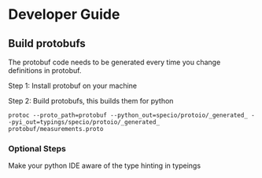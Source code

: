 # Developer Guide

## Build protobufs

The protobuf code needs to be generated every time you change definitions in
protobuf.

Step 1: Install protobuf on your machine

Step 2: Build protobufs, this builds them for python

`protoc --proto_path=protobuf --python_out=specio/protoio/_generated_ --pyi_out=typings/specio/protoio/_generated_ protobuf/measurements.proto `

### Optional Steps

Make your python IDE aware of the type hinting in typeings
